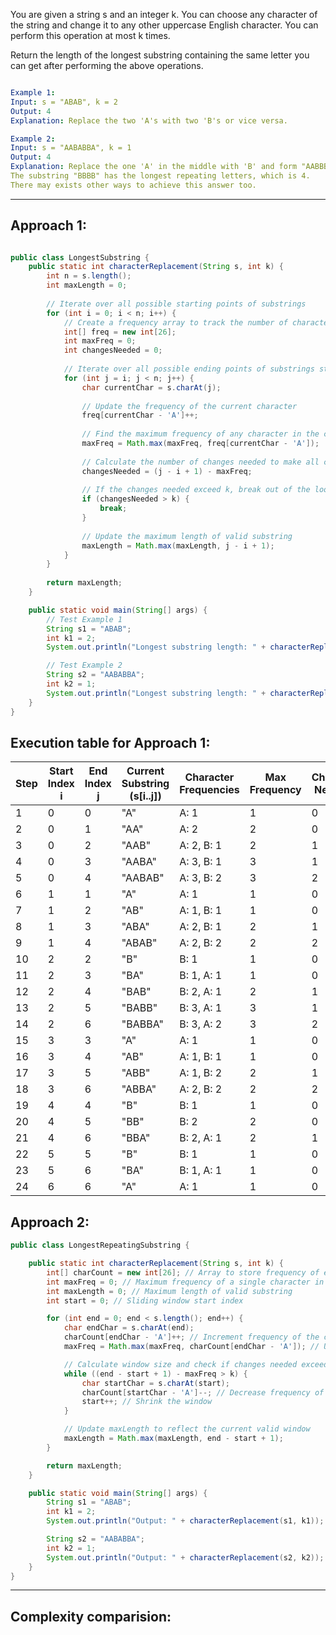 You are given a string s and an integer k. You can choose any character of the string and change it to any other uppercase English character. You can perform this operation at most k times.

Return the length of the longest substring containing the same letter you can get after performing the above operations.

```yaml

Example 1:
Input: s = "ABAB", k = 2
Output: 4
Explanation: Replace the two 'A's with two 'B's or vice versa.

Example 2:
Input: s = "AABABBA", k = 1
Output: 4
Explanation: Replace the one 'A' in the middle with 'B' and form "AABBBBA".
The substring "BBBB" has the longest repeating letters, which is 4.
There may exists other ways to achieve this answer too.
```

---

## Approach 1:
```java

public class LongestSubstring {
    public static int characterReplacement(String s, int k) {
        int n = s.length();
        int maxLength = 0;
        
        // Iterate over all possible starting points of substrings
        for (int i = 0; i < n; i++) {
            // Create a frequency array to track the number of characters in the current substring
            int[] freq = new int[26];
            int maxFreq = 0;
            int changesNeeded = 0;
            
            // Iterate over all possible ending points of substrings starting at 'i'
            for (int j = i; j < n; j++) {
                char currentChar = s.charAt(j);
                
                // Update the frequency of the current character
                freq[currentChar - 'A']++;
                
                // Find the maximum frequency of any character in the current substring
                maxFreq = Math.max(maxFreq, freq[currentChar - 'A']);
                
                // Calculate the number of changes needed to make all characters the same in the substring
                changesNeeded = (j - i + 1) - maxFreq;
                
                // If the changes needed exceed k, break out of the loop
                if (changesNeeded > k) {
                    break;
                }
                
                // Update the maximum length of valid substring
                maxLength = Math.max(maxLength, j - i + 1);
            }
        }
        
        return maxLength;
    }

    public static void main(String[] args) {
        // Test Example 1
        String s1 = "ABAB";
        int k1 = 2;
        System.out.println("Longest substring length: " + characterReplacement(s1, k1)); // Output: 4

        // Test Example 2
        String s2 = "AABABBA";
        int k2 = 1;
        System.out.println("Longest substring length: " + characterReplacement(s2, k2)); // Output: 4
    }
}

```

## Execution table for Approach 1:

| **Step** | **Start Index i** | **End Index j** | **Current Substring (s[i..j])** | **Character Frequencies**  | **Max Frequency** | **Changes Needed** | **Is Valid?** | **Max Length** |
|----------|-------------------|-----------------|---------------------------------|----------------------------|-------------------|--------------------|---------------|----------------|
| 1        | 0                 | 0               | "A"                             | A: 1                       | 1                 | 0                  | Yes           | 1              |
| 2        | 0                 | 1               | "AA"                            | A: 2                       | 2                 | 0                  | Yes           | 2              |
| 3        | 0                 | 2               | "AAB"                           | A: 2, B: 1                 | 2                 | 1                  | Yes           | 3              |
| 4        | 0                 | 3               | "AABA"                          | A: 3, B: 1                 | 3                 | 1                  | Yes           | 4              |
| 5        | 0                 | 4               | "AABAB"                         | A: 3, B: 2                 | 3                 | 2                  | No            | 4              |
| 6        | 1                 | 1               | "A"                             | A: 1                       | 1                 | 0                  | Yes           | 4              |
| 7        | 1                 | 2               | "AB"                            | A: 1, B: 1                 | 1                 | 0                  | Yes           | 4              |
| 8        | 1                 | 3               | "ABA"                           | A: 2, B: 1                 | 2                 | 1                  | Yes           | 4              |
| 9        | 1                 | 4               | "ABAB"                          | A: 2, B: 2                 | 2                 | 2                  | No            | 4              |
| 10       | 2                 | 2               | "B"                             | B: 1                       | 1                 | 0                  | Yes           | 4              |
| 11       | 2                 | 3               | "BA"                            | B: 1, A: 1                 | 1                 | 0                  | Yes           | 4              |
| 12       | 2                 | 4               | "BAB"                           | B: 2, A: 1                 | 2                 | 1                  | Yes           | 4              |
| 13       | 2                 | 5               | "BABB"                          | B: 3, A: 1                 | 3                 | 1                  | Yes           | 4              |
| 14       | 2                 | 6               | "BABBA"                         | B: 3, A: 2                 | 3                 | 2                  | No            | 4              |
| 15       | 3                 | 3               | "A"                             | A: 1                       | 1                 | 0                  | Yes           | 4              |
| 16       | 3                 | 4               | "AB"                            | A: 1, B: 1                 | 1                 | 0                  | Yes           | 4              |
| 17       | 3                 | 5               | "ABB"                           | A: 1, B: 2                 | 2                 | 1                  | Yes           | 4              |
| 18       | 3                 | 6               | "ABBA"                          | A: 2, B: 2                 | 2                 | 2                  | No            | 4              |
| 19       | 4                 | 4               | "B"                             | B: 1                       | 1                 | 0                  | Yes           | 4              |
| 20       | 4                 | 5               | "BB"                            | B: 2                       | 2                 | 0                  | Yes           | 4              |
| 21       | 4                 | 6               | "BBA"                           | B: 2, A: 1                 | 2                 | 1                  | Yes           | 4              |
| 22       | 5                 | 5               | "B"                             | B: 1                       | 1                 | 0                  | Yes           | 4              |
| 23       | 5                 | 6               | "BA"                            | B: 1, A: 1                 | 1                 | 0                  | Yes           | 4              |
| 24       | 6                 | 6               | "A"                             | A: 1                       | 1                 | 0                  | Yes           | 4              |


## Approach 2:
```java
public class LongestRepeatingSubstring {

    public static int characterReplacement(String s, int k) {
        int[] charCount = new int[26]; // Array to store frequency of each character
        int maxFreq = 0; // Maximum frequency of a single character in the current window
        int maxLength = 0; // Maximum length of valid substring
        int start = 0; // Sliding window start index

        for (int end = 0; end < s.length(); end++) {
            char endChar = s.charAt(end);
            charCount[endChar - 'A']++; // Increment frequency of the current character
            maxFreq = Math.max(maxFreq, charCount[endChar - 'A']); // Update max frequency in the window

            // Calculate window size and check if changes needed exceed k
            while ((end - start + 1) - maxFreq > k) {
                char startChar = s.charAt(start);
                charCount[startChar - 'A']--; // Decrease frequency of start character
                start++; // Shrink the window
            }

            // Update maxLength to reflect the current valid window
            maxLength = Math.max(maxLength, end - start + 1);
        }

        return maxLength;
    }

    public static void main(String[] args) {
        String s1 = "ABAB";
        int k1 = 2;
        System.out.println("Output: " + characterReplacement(s1, k1)); // Output: 4

        String s2 = "AABABBA";
        int k2 = 1;
        System.out.println("Output: " + characterReplacement(s2, k2)); // Output: 4
    }
}
```

---

## Complexity comparision:
